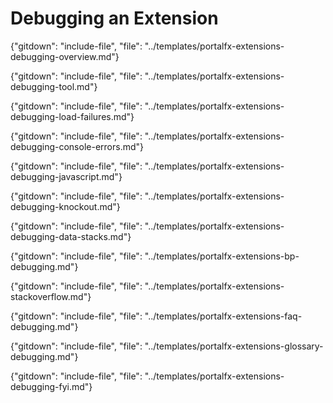 
# Debugging an Extension 

<!--  required section -->

{"gitdown": "include-file", "file": "../templates/portalfx-extensions-debugging-overview.md"}

{"gitdown": "include-file", "file": "../templates/portalfx-extensions-debugging-tool.md"}

{"gitdown": "include-file", "file": "../templates/portalfx-extensions-debugging-load-failures.md"}

{"gitdown": "include-file", "file": "../templates/portalfx-extensions-debugging-console-errors.md"}

{"gitdown": "include-file", "file": "../templates/portalfx-extensions-debugging-javascript.md"}

{"gitdown": "include-file", "file": "../templates/portalfx-extensions-debugging-knockout.md"}

{"gitdown": "include-file", "file": "../templates/portalfx-extensions-debugging-data-stacks.md"}

{"gitdown": "include-file", "file": "../templates/portalfx-extensions-bp-debugging.md"}

{"gitdown": "include-file", "file": "../templates/portalfx-extensions-stackoverflow.md"}

{"gitdown": "include-file", "file": "../templates/portalfx-extensions-faq-debugging.md"}

{"gitdown": "include-file", "file": "../templates/portalfx-extensions-glossary-debugging.md"}

{"gitdown": "include-file", "file": "../templates/portalfx-extensions-debugging-fyi.md"}